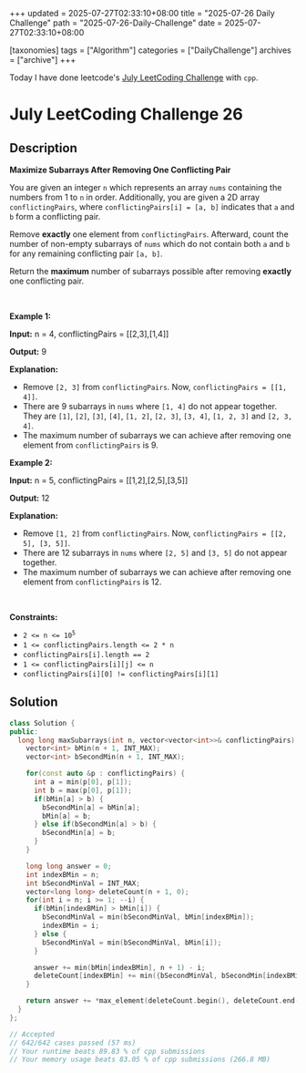 +++
updated = 2025-07-27T02:33:10+08:00
title = "2025-07-26 Daily Challenge"
path = "2025-07-26-Daily-Challenge"
date = 2025-07-27T02:33:10+08:00

[taxonomies]
tags = ["Algorithm"]
categories = ["DailyChallenge"]
archives = ["archive"]
+++

Today I have done leetcode's [July LeetCoding Challenge](https://leetcode.com/problems/maximize-subarrays-after-removing-one-conflicting-pair/) with `cpp`.

<!-- more -->

# July LeetCoding Challenge 26

## Description

**Maximize Subarrays After Removing One Conflicting Pair**

<p>You are given an integer <code>n</code> which represents an array <code>nums</code> containing the numbers from 1 to <code>n</code> in order. Additionally, you are given a 2D array <code>conflictingPairs</code>, where <code>conflictingPairs[i] = [a, b]</code> indicates that <code>a</code> and <code>b</code> form a conflicting pair.</p>

<p>Remove <strong>exactly</strong> one element from <code>conflictingPairs</code>. Afterward, count the number of <span data-keyword="subarray-nonempty">non-empty subarrays</span> of <code>nums</code> which do not contain both <code>a</code> and <code>b</code> for any remaining conflicting pair <code>[a, b]</code>.</p>

<p>Return the <strong>maximum</strong> number of subarrays possible after removing <strong>exactly</strong> one conflicting pair.</p>

<p>&nbsp;</p>
<p><strong class="example">Example 1:</strong></p>

<div class="example-block">
<p><strong>Input:</strong> <span class="example-io">n = 4, conflictingPairs = [[2,3],[1,4]]</span></p>

<p><strong>Output:</strong> <span class="example-io">9</span></p>

<p><strong>Explanation:</strong></p>

<ul>
	<li>Remove <code>[2, 3]</code> from <code>conflictingPairs</code>. Now, <code>conflictingPairs = [[1, 4]]</code>.</li>
	<li>There are 9 subarrays in <code>nums</code> where <code>[1, 4]</code> do not appear together. They are <code>[1]</code>, <code>[2]</code>, <code>[3]</code>, <code>[4]</code>, <code>[1, 2]</code>, <code>[2, 3]</code>, <code>[3, 4]</code>, <code>[1, 2, 3]</code> and <code>[2, 3, 4]</code>.</li>
	<li>The maximum number of subarrays we can achieve after removing one element from <code>conflictingPairs</code> is 9.</li>
</ul>
</div>

<p><strong class="example">Example 2:</strong></p>

<div class="example-block">
<p><strong>Input:</strong> <span class="example-io">n = 5, conflictingPairs = [[1,2],[2,5],[3,5]]</span></p>

<p><strong>Output:</strong> <span class="example-io">12</span></p>

<p><strong>Explanation:</strong></p>

<ul>
	<li>Remove <code>[1, 2]</code> from <code>conflictingPairs</code>. Now, <code>conflictingPairs = [[2, 5], [3, 5]]</code>.</li>
	<li>There are 12 subarrays in <code>nums</code> where <code>[2, 5]</code> and <code>[3, 5]</code> do not appear together.</li>
	<li>The maximum number of subarrays we can achieve after removing one element from <code>conflictingPairs</code> is 12.</li>
</ul>
</div>

<p>&nbsp;</p>
<p><strong>Constraints:</strong></p>

<ul>
	<li><code>2 &lt;= n &lt;= 10<sup>5</sup></code></li>
	<li><code>1 &lt;= conflictingPairs.length &lt;= 2 * n</code></li>
	<li><code>conflictingPairs[i].length == 2</code></li>
	<li><code>1 &lt;= conflictingPairs[i][j] &lt;= n</code></li>
	<li><code>conflictingPairs[i][0] != conflictingPairs[i][1]</code></li>
</ul>


## Solution

``` cpp
class Solution {
public:
  long long maxSubarrays(int n, vector<vector<int>>& conflictingPairs) {
    vector<int> bMin(n + 1, INT_MAX);
    vector<int> bSecondMin(n + 1, INT_MAX);

    for(const auto &p : conflictingPairs) {
      int a = min(p[0], p[1]);
      int b = max(p[0], p[1]);
      if(bMin[a] > b) {
        bSecondMin[a] = bMin[a];
        bMin[a] = b;
      } else if(bSecondMin[a] > b) {
        bSecondMin[a] = b;
      }
    }

    long long answer = 0;
    int indexBMin = n;
    int bSecondMinVal = INT_MAX;
    vector<long long> deleteCount(n + 1, 0);
    for(int i = n; i >= 1; --i) {
      if(bMin[indexBMin] > bMin[i]) {
        bSecondMinVal = min(bSecondMinVal, bMin[indexBMin]);
        indexBMin = i;
      } else {
        bSecondMinVal = min(bSecondMinVal, bMin[i]);
      }

      answer += min(bMin[indexBMin], n + 1) - i;
      deleteCount[indexBMin] += min({bSecondMinVal, bSecondMin[indexBMin], n + 1}) - min(bMin[indexBMin], n + 1);
    }

    return answer += *max_element(deleteCount.begin(), deleteCount.end());
  }
};

// Accepted
// 642/642 cases passed (57 ms)
// Your runtime beats 89.83 % of cpp submissions
// Your memory usage beats 83.05 % of cpp submissions (266.8 MB)
```
